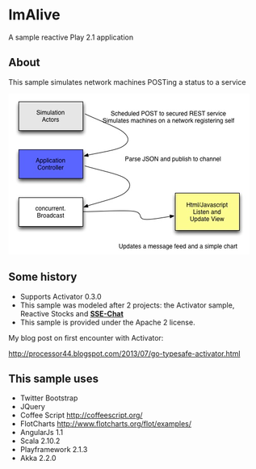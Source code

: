 ImAlive
=============

A sample reactive Play 2.1 application 


About
--------------

This sample simulates network machines POSTing a status to a service

![Architecture](./about/imalive-summary.jpg)

Some history
--------------

* Supports Activator 0.3.0
* This sample was modeled after 2 projects: the Activator sample, Reactive Stocks and **[SSE-Chat](https://github.com/matthiasn/sse-chat)**
* This sample is provided under the Apache 2 license.
 
My blog post on first encounter with Activator:

http://processor44.blogspot.com/2013/07/go-typesafe-activator.html
 

This sample uses
--------------

* Twitter Bootstrap 
* JQuery
* Coffee Script  http://coffeescript.org/
* FlotCharts http://www.flotcharts.org/flot/examples/
* AngularJs 1.1
* Scala 2.10.2
* Playframework 2.1.3
* Akka 2.2.0

